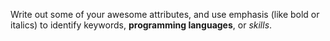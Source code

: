Write out some of your awesome attributes, and use emphasis (like bold or italics) to identify keywords, **programming languages**, or _skills_. 
